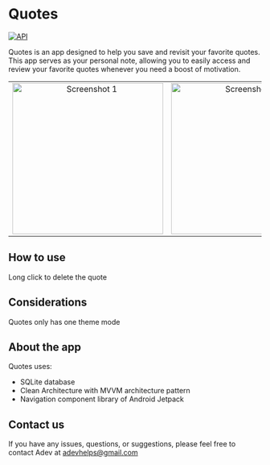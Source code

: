 <h1>Quotes</h1>
<p>
  <a href="https://android-arsenal.com/api?level=29"><img alt="API" src="https://img.shields.io/badge/API-29%2B-brightgreen.svg?style=flat"/></a>
</p>

Quotes is an app designed to help you save and revisit your favorite quotes. This app serves as your personal note, allowing you to easily access and review your favorite quotes whenever you need a boost of motivation.

<table>
   <tr>
    <td align="center"><img src="https://github.com/AdevHelps/Quotes/assets/149101953/d42017ce-f2ae-4989-9713-f2377633161b" width="300" alt="Screenshot 1"></td>
   <td align="center"><img src="https://github.com/AdevHelps/Quotes/assets/149101953/19e11575-fb89-4049-b262-c2d50bce4e3f" width="300" alt="Screenshot 1"></td>
    <td align="center"><img src="https://github.com/AdevHelps/Quotes/assets/149101953/661bf1b4-2a55-4568-a56b-7c51c3649f80" width="300" alt="Screenshot 1"></td>
    <td align="center"><img src="https://github.com/AdevHelps/Quotes/assets/149101953/3c269119-96ac-424a-aabd-5ea6b65fe780" width="300" alt="Screenshot 1"></td> 
  </tr>
</table>

## How to use
Long click to delete the quote

## Considerations
Quotes only has one theme mode

## About the app
Quotes uses:
- SQLite database
- Clean Architecture with MVVM architecture pattern
- Navigation component library of Android Jetpack

## Contact us
If you have any issues, questions, or suggestions, please feel free to contact Adev at adevhelps@gmail.com